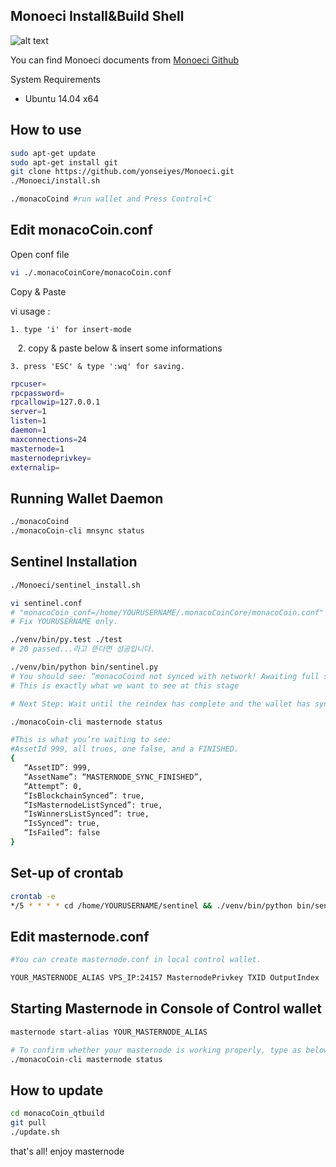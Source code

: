 ## Monoeci Install&Build Shell

![alt text](https://pbs.twimg.com/media/DPVKRTkW0AA69q5.jpg)

You can find Monoeci documents from [Monoeci Github](https://github.com/monacocoin-net/monacoCoin-Core)

System Requirements

 * Ubuntu 14.04 x64


## How to use

```sh
sudo apt-get update
sudo apt-get install git
git clone https://github.com/yonseiyes/Monoeci.git
./Monoeci/install.sh

./monacoCoind #run wallet and Press Control+C
```

## Edit monacoCoin.conf

Open conf file 
```sh
vi ./.monacoCoinCore/monacoCoin.conf
```

Copy & Paste 

  vi usage : 
   
    1. type 'i' for insert-mode
    
    2. copy & paste below & insert some informations
    
    3. press 'ESC' & type ':wq' for saving.

```sh
rpcuser=
rpcpassword=
rpcallowip=127.0.0.1
server=1
listen=1
daemon=1
maxconnections=24
masternode=1
masternodeprivkey=
externalip=
```

## Running Wallet Daemon
```sh
./monacoCoind 
./monacoCoin-cli mnsync status
```
## Sentinel Installation
```sh
./Monoeci/sentinel_install.sh

vi sentinel.conf
# "monacoCoin_conf=/home/YOURUSERNAME/.monacoCoinCore/monacoCoin.conf"
# Fix YOURUSERNAME only.

./venv/bin/py.test ./test
# 20 passed...라고 뜬다면 성공입니다.

./venv/bin/python bin/sentinel.py
# You should see: “monacoCoind not synced with network! Awaiting full sync before running Sentinel.”
# This is exactly what we want to see at this stage

# Next Step: Wait until the reindex has complete and the wallet has sync’d

./monacoCoin-cli masternode status

#This is what you’re waiting to see:
#AssetId 999, all trues, one false, and a FINISHED. 
{
   “AssetID”: 999,
   “AssetName”: “MASTERNODE_SYNC_FINISHED”,
   “Attempt”: 0,
   “IsBlockchainSynced”: true,
   “IsMasternodeListSynced”: true,
   “IsWinnersListSynced”: true,
   “IsSynced”: true,
   “IsFailed”: false
}
```
## Set-up of crontab
```sh
crontab -e
*/5 * * * * cd /home/YOURUSERNAME/sentinel && ./venv/bin/python bin/sentinel.py 2>&1 >> sentinel-cron.log

```
## Edit masternode.conf
```sh
#You can create masternode.conf in local control wallet. 

YOUR_MASTERNODE_ALIAS VPS_IP:24157 MasternodePrivkey TXID OutputIndex
```
## Starting Masternode in Console of Control wallet
```sh
masternode start-alias YOUR_MASTERNODE_ALIAS

# To confirm whether your masternode is working properly, type as below in VPS 
./monacoCoin-cli masternode status
```
## How to update 
```sh
cd monacoCoin_qtbuild
git pull
./update.sh
```

that's all! enjoy masternode 
